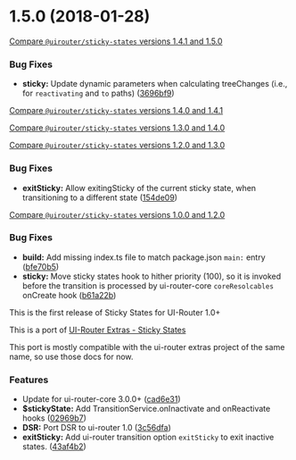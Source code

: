 # 1.5.0 (2018-01-28)
[Compare `@uirouter/sticky-states` versions 1.4.1 and 1.5.0](https://github.com/ui-router/sticky-states/compare/1.4.1...1.5.0)

### Bug Fixes

* **sticky:** Update dynamic parameters when calculating treeChanges (i.e., for `reactivating` and `to` paths) ([3696bf9](https://github.com/ui-router/sticky-states/commit/3696bf9))


<a name="1.4.1"></a>

[Compare `@uirouter/sticky-states` versions 1.4.0 and 1.4.1](https://github.com/ui-router/sticky-states/compare/1.4.0...1.4.1)



<a name="1.4.0"></a>

[Compare `@uirouter/sticky-states` versions 1.3.0 and 1.4.0](https://github.com/ui-router/sticky-states/compare/1.3.0...1.4.0)




<a name="1.3.0"></a>

[Compare `@uirouter/sticky-states` versions 1.2.0 and 1.3.0](https://github.com/ui-router/sticky-states/compare/1.2.0...1.3.0)

### Bug Fixes

* **exitSticky:** Allow exitingSticky of the current sticky state, when transitioning to a different state ([154de09](https://github.com/ui-router/sticky-states/commit/154de09))




<a name="1.2.0"></a>
[Compare `@uirouter/sticky-states` versions 1.0.0 and 1.2.0](https://github.com/ui-router/sticky-states/compare/1.0.0...1.2.0)

### Bug Fixes

* **build:** Add missing index.ts file to match package.json `main:` entry ([bfe70b5](https://github.com/ui-router/sticky-states/commit/bfe70b5))
* **sticky:** Move sticky states hook to hither priority (100), so it is invoked before the transition is processed by ui-router-core `coreResolcables` onCreate hook ([b61a22b](https://github.com/ui-router/sticky-states/commit/b61a22b))


<a name="1.0.0"></a>
This is the first release of Sticky States for UI-Router 1.0+

This is a port of [UI-Router Extras - Sticky States](http://christopherthielen.github.io/ui-router-extras/#/sticky)

This port is mostly compatible with the ui-router extras project of the same name, so use those docs for now.


### Features

* Update for ui-router-core 3.0.0+ ([cad6e31](https://github.com/ui-router/dsr/commit/cad6e31))
* **$stickyState:** Add TransitionService.onInactivate and onReactivate hooks ([02969b7](https://github.com/ui-router/dsr/commit/02969b7))
* **DSR:** Port DSR to ui-router 1.0 ([3c56dfa](https://github.com/ui-router/dsr/commit/3c56dfa))
* **exitSticky:** Add ui-router transition option `exitSticky` to exit inactive states. ([43af4b2](https://github.com/ui-router/dsr/commit/43af4b2))

